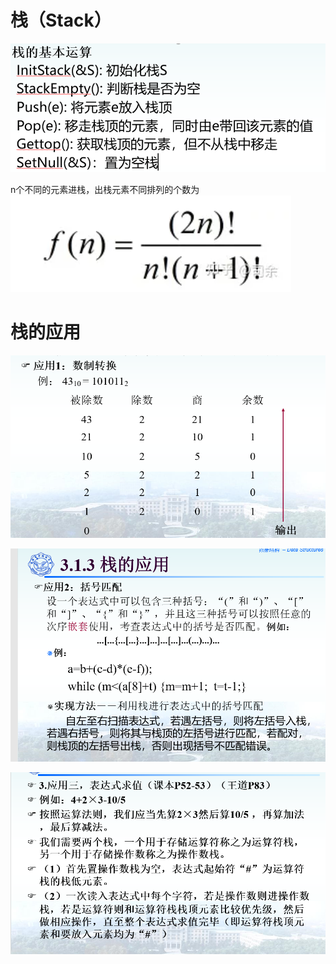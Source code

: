 # 栈（Stack）

![image-20231104213301107](assets/image-20231104213301107.png)

n个不同的元素进栈，出栈元素不同排列的个数为![image-20231017214324732](assets/image-20231017214324732.png)

# 栈的应用

![image-20231104214231920](assets/image-20231104214231920.png)

![image-20231104214306295](assets/image-20231104214306295.png)

![image-20231104214321431](assets/image-20231104214321431.png)

